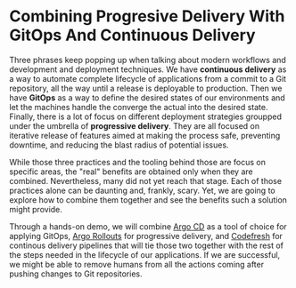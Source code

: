 # Combining Progresive Delivery With GitOps And Continuous Delivery

Three phrases keep popping up when talking about modern workflows and development and deployment techniques. We have **continuous delivery** as a way to automate complete lifecycle of applications from a commit to a Git repository, all the way until a release is deployable to production. Then we have **GitOps** as a way to define the desired states of our environments and let the machines handle the converge the actual into the desired state. Finally, there is a lot of focus on different deployment strategies groupped under the umbrella of **progressive delivery**. They are all focused on iterative release of features aimed at making the process safe, preventing downtime, and reducing the blast radius of potential issues.

While those three practices and the tooling behind those are focus on specific areas, the "real" benefits are obtained only when they are combined. Nevertheless, many did not yet reach that stage. Each of those practices alone can be daunting and, frankly, scary. Yet, we are going to explore how to combine them together and see the benefits such a solution might provide.

Through a hands-on demo, we will combine [Argo CD](https://argoproj.github.io/argo-cd/) as a tool of choice for applying GitOps, [Argo Rollouts](https://argoproj.github.io/argo-rollouts/) for progressive delivery, and [Codefresh](https://codefresh.io/) for continous delivery pipelines that will tie those two together with the rest of the steps needed in the lifecycle of our applications. If we are successful, we might be able to remove humans from all the actions coming after pushing changes to Git repositories.
